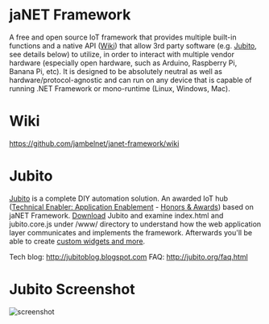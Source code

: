 # jaNET Framework
A free and open source IoT framework that provides multiple built-in functions and a native API ([Wiki](https://github.com/jambelnet/janet-framework/wiki)) that allow 3rd party software (e.g. [Jubito](http://www.jubito.org), see details below) to utilize, in order to interact with multiple vendor hardware (especially open hardware, such as Arduino, Raspberry Pi, Banana Pi, etc). It is designed to be absolutely neutral as well as hardware/protocol-agnostic and can run on any device that is capable of running .NET Framework or mono-runtime (Linux, Windows, Mac).

# Wiki
https://github.com/jambelnet/janet-framework/wiki

# Jubito
[Jubito](http://www.jubito.org) is a complete DIY automation solution. An awarded IoT hub ([Technical Enabler: Application Enablement](http://www.postscapes.com/internet-of-things-award/2014/iot-application-enabler/) - [Honors & Awards](http://jubitoblog.blogspot.com/search/label/awards)) based on jaNET Framework. [Download](http://www.jubito.org/download.html) Jubito and examine index.html and jubito.core.js under /www/ directory to understand how the web application layer communicates and implements the framework. Afterwards you'll be able to create [custom widgets and more](http://jubitoblog.blogspot.com/2016/08/consuming-restful-data.html).

Tech blog: http://jubitoblog.blogspot.com
FAQ: http://jubito.org/faq.html

# Jubito Screenshot
![screenshot](https://1.bp.blogspot.com/-zckBAkF6q9k/V_nE97h0_BI/AAAAAAAAJDU/6fXFVP5eSOEj9cTG5XMDgVVLL10ySnLWQCLcB/s640/dashboard-main.png)
